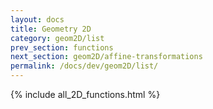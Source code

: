 ```yaml
---
layout: docs
title: Geometry 2D
category: geom2D/list
prev_section: functions
next_section: geom2D/affine-transformations
permalink: /docs/dev/geom2D/list/
---
```



{% include all_2D_functions.html %}
